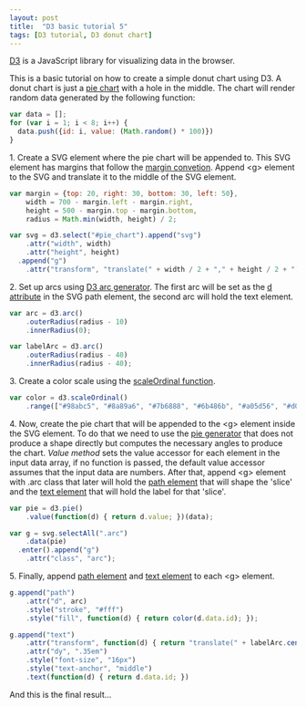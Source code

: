```yaml
---
layout: post
title:  "D3 basic tutorial 5"
tags: [D3 tutorial, D3 donut chart]
---
```


[D3](https://d3js.org/) is a JavaScript library for visualizing data in the browser.

This is a basic tutorial on how to create a simple donut chart using D3. A donut chart is just a [pie chart](http://ftmatsumoto.github.io/2016/08/07/d3-basic-tutorial-4/) with a hole in the middle.
The chart will render random data generated by the following function:

```javascript
var data = [];
for (var i = 1; i < 8; i++) {
  data.push({id: i, value: (Math.random() * 100)})
}
```

1\. Create a SVG element where the pie chart will be appended to. This SVG element has margins that follow the [margin convetion](https://bl.ocks.org/mbostock/3019563). Append \<g\> element to the SVG and translate it to the middle of the SVG element.

```javascript
var margin = {top: 20, right: 30, bottom: 30, left: 50},
    width = 700 - margin.left - margin.right,
    height = 500 - margin.top - margin.bottom,
    radius = Math.min(width, height) / 2;

var svg = d3.select("#pie_chart").append("svg")
    .attr("width", width)
    .attr("height", height)
  .append("g")
    .attr("transform", "translate(" + width / 2 + "," + height / 2 + ")");
```

2\. Set up arcs using [D3 arc generator](https://github.com/d3/d3-shape#arcs). The first arc will be set as the [d attribute](https://developer.mozilla.org/en-US/docs/Web/SVG/Attribute/d) in the SVG path element, the second arc will hold the text element.

```javascript
var arc = d3.arc()
    .outerRadius(radius - 10)
    .innerRadius(0);

var labelArc = d3.arc()
    .outerRadius(radius - 40)
    .innerRadius(radius - 40);
```

3\. Create a color scale using the [scaleOrdinal function](https://github.com/d3/d3-scale#ordinal-scales).

```javascript
var color = d3.scaleOrdinal()
    .range(["#98abc5", "#8a89a6", "#7b6888", "#6b486b", "#a05d56", "#d0743c", "#ff8c00"]);
```

4\. Now, create the pie chart that will be appended to the \<g\> element inside the SVG element. To do that we need to use the [pie generator](https://github.com/d3/d3-shape#pies) that does not produce a shape directly but computes the necessary angles to produce the chart. *Value method* sets the value accessor for each element in the input data array, if no function is passed, the default value accessor assumes that the input data are numbers. After that, append \<g\> element with .arc class that later will hold the [path element](http://www.w3schools.com/svg/svg_path.asp) that will shape the 'slice' and the [text element](https://developer.mozilla.org/en-US/docs/Web/SVG/Element/text) that will hold the label for that 'slice'.

```javascript
var pie = d3.pie()
    .value(function(d) { return d.value; })(data);

var g = svg.selectAll(".arc")
    .data(pie)
  .enter().append("g")
    .attr("class", "arc");
```

5\. Finally, append [path element](http://www.w3schools.com/svg/svg_path.asp) and [text element](https://developer.mozilla.org/en-US/docs/Web/SVG/Element/text) to each \<g\> element.

```javascript
g.append("path")
    .attr("d", arc)
    .style("stroke", "#fff")
    .style("fill", function(d) { return color(d.data.id); });

g.append("text")
    .attr("transform", function(d) { return "translate(" + labelArc.centroid(d) + ")"; })
    .attr("dy", ".35em")
    .style("font-size", "16px")
    .style("text-anchor", "middle")
    .text(function(d) { return d.data.id; })
```

And this is the final result...

<div id="pie_chart"></div>
<script src="https://d3js.org/d3.v4.min.js"></script>
<script>

(function(){
  var data = [];
  for (var i = 1; i < 8; i++) {
    data.push({id: i, value: (Math.random() * 100)})
  }

  var margin = {top: 20, right: 30, bottom: 30, left: 50},
      width = 700 - margin.left - margin.right,
      height = 500 - margin.top - margin.bottom,
      radius = Math.min(width, height) / 2;

  var svg = d3.select("#pie_chart").append("svg")
      .attr("width", width)
      .attr("height", height)
    .append("g")
      .attr("transform", "translate(" + width / 2 + "," + height / 2 + ")");

  var arc = d3.arc()
      .outerRadius(radius - 10)
      .innerRadius(0);

  var labelArc = d3.arc()
      .outerRadius(radius - 40)
      .innerRadius(radius - 40);

  var color = d3.scaleOrdinal()
      .range(["#98abc5", "#8a89a6", "#7b6888", "#6b486b", "#a05d56", "#d0743c", "#ff8c00"]);

  var pie = d3.pie()
      .value(function(d) { return d.value; })(data);

  var g = svg.selectAll(".arc")
      .data(pie)
    .enter().append("g")
      .attr("class", "arc");

  g.append("path")
      .attr("d", arc)
      .style("stroke", "#fff")
      .style("fill", function(d) { return color(d.data.id); });

  g.append("text")
      .attr("transform", function(d) { return "translate(" + labelArc.centroid(d) + ")"; })
      .attr("dy", ".35em")
      .style("font-size", "16px")
      .style("text-anchor", "middle")
      .text(function(d) { return d.data.id; });
})()

</script>
